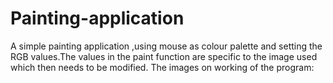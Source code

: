 # Painting-application
A simple painting application ,using mouse as colour palette and setting the RGB values.The values in the paint function are specific to the image used which then needs to be modified.
The images on working of the program:


